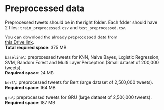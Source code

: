 # Preprocessed data

Preprocessed tweets should be in the right folder. Each folder should
have 2 files: `train_preprocessed.csv` and `test_preprocessed.csv`.

You can download the already preprocessed data from  
[this Drive link](https://drive.google.com/drive/folders/16izsD7W0SG3AF094cW0JpcfnPFRF1aXY?usp=sharing).  
**Total required space**: 375 MB

`baseline\`: preprocessed tweets for KNN, Naive Bayes, Logistic Regression,
SVM, Random Forest and Multi Layer Perceptron (Small dataset of 200,000 tweets).  
**Required space**: 24 MB

`bert\`: preprocessed tweets for Bert (large dataset of 2,500,000 tweets).  
**Required space**: 164 MB

`gru\`: preprocessed tweets for GRU (large dataset of 2,500,000 tweets).
**Required space**: 187 MB
